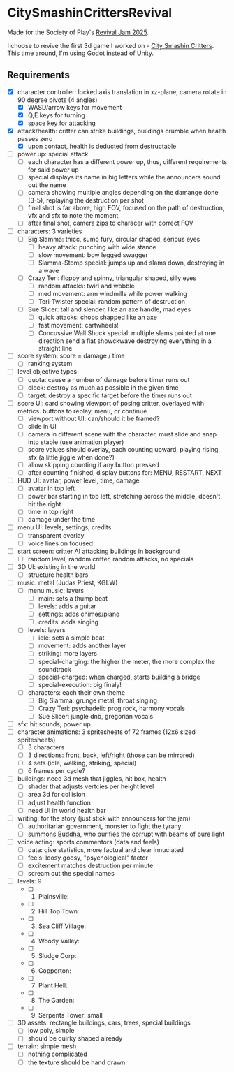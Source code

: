 # CitySmashinCrittersRevival

Made for the Society of Play's [Revival Jam 2025](https://itch.io/jam/revival-jam-2025).

I choose to revive the first 3d game I worked on - [City Smashin Critters](https://github.com/Wake1st/CitySmashinCritters). This time around, I'm using Godot instead of Unity.

## Requirements

- [x] character controller: locked axis translation in xz-plane, camera rotate in 90 degree pivots (4 angles)
	- [x] WASD/arrow keys for movement
	- [x] Q,E keys for turning
	- [x] space key for attacking
- [x] attack/health: critter can strike buildings, buildings crumble when health passes zero
	- [x] upon contact, health is deducted from destructable
- [ ] power up: special attack
	- [ ] each character has a different power up, thus, different requirements for said power up
	- [ ] special displays its name in big letters while the announcers sound out the name
	- [ ] camera showing multiple angles depending on the damange done (3-5), replaying the destruction per shot
	- [ ] final shot is far above, high FOV, focused on the path of destruction, vfx and sfx to note the moment
	- [ ] after final shot, camera zips to characer with correct FOV
- [ ] characters: 3 varieties
	- [ ] Big Slamma: thicc, sumo fury, circular shaped, serious eyes
		- [ ] heavy attack: punching with wide stance
		- [ ] slow movement: bow legged swagger
		- [ ] Slamma-Stomp special: jumps up and slams down, destroying in a wave
	- [ ] Crazy Teri: floppy and spinny, triangular shaped, silly eyes
		- [ ] random attacks: twirl and wobble
		- [ ] med movement: arm windmills while power walking
		- [ ] Teri-Twister special:  random pattern of destruction
	- [ ] Sue Slicer: tall and slender, like an axe handle, mad eyes
		- [ ] quick attacks: chops shapped like an axe
		- [ ] fast movement: cartwheels!
		- [ ] Concussive Wall Shock special: multiple slams pointed at one direction send a flat showckwave destroying everything in a straight line
- [ ] score system: score = damage / time
	- [ ] ranking system
- [ ] level objective types
	- [ ] quota: cause a number of damage before timer runs out
	- [ ] clock: destroy as much as possible in the given time
	- [ ] target: destroy a specific target before the timer runs out
- [ ] score UI: card showing viewport of posing critter, overlayed with metrics. buttons to replay, menu, or continue
	- [ ] viewport without UI: can/should it be framed?
	- [ ] slide in UI
	- [ ] camera in different scene with the character, must slide and snap into stable (use animation player)
	- [ ] score values should overlay, each counting upward, playing rising sfx (a little jiggle when done?)
	- [ ] allow skipping counting if any button pressed
	- [ ] after counting finished, display buttons for: MENU, RESTART, NEXT
- [ ] HUD UI: avatar, power level, time, damage
	- [ ] avatar in top left
	- [ ] power bar starting in top left, stretching across the middle, doesn't hit the right
  - [ ] time in top right
  - [ ] damage under the time
- [ ] menu UI: levels, settings, credits
  - [ ] transparent overlay
  - [ ] voice lines on focused
- [ ] start screen: critter AI attacking buildings in background
  - [ ] random level, random critter, random attacks, no specials
- [ ] 3D UI: existing in the world
  - [ ] structure health bars
- [ ] music: metal (Judas Priest, KGLW)
  - [ ] menu music: layers
    - [ ] main: sets a thump beat
    - [ ] levels: adds a guitar
    - [ ] settings: adds chimes/piano
    - [ ] credits: adds singing
  - [ ] levels: layers
    - [ ] idle: sets a simple beat
    - [ ] movement: adds another layer
    - [ ] striking: more layers
    - [ ] special-charging: the higher the meter, the more complex the soundtrack
    - [ ] special-charged: when charged, starts building a bridge
    - [ ] special-execution: big finaly!
  - [ ] characters: each their own theme
    - [ ] Big Slamma: grunge metal, throat singing
    - [ ] Crazy Teri: psychadelic prog rock, harmony vocals
    - [ ] Sue Slicer: jungle dnb, gregorian vocals
- [ ] sfx: hit sounds, power up
- [ ] character animations: 3 spritesheets of 72 frames (12x6 sized spritesheets)
  - [ ] 3 characters
  - [ ] 3 directions: front, back, left/right (those can be mirrored)
  - [ ] 4 sets (idle, walking, striking, special)
  - [ ] 6 frames per cycle?
- [ ] buildings: need 3d mesh that jiggles, hit box, health
  - [ ] shader that adjusts vertcies per height level
  - [ ] area 3d for collision
  - [ ] adjust health function
  - [ ] need UI in world health bar
- [ ] writing: for the story (just stick with announcers for the jam)
  - [ ] authoritarian government, monster to fight the tyrany
  - [ ] summons [Buddha](https://www.youtube.com/watch?v=FmEntfLk8Qk&list=PLIdROkqAzq9C8_iwRdPp7JhPAnbzah2uk), who purifies the corrupt with beams of pure light
- [ ] voice acting: sports commentors (data and feels)
  - [ ] data: give statistics, more factual and clear innuciated
  - [ ] feels: loosy goosy, "psychological" factor
  - [ ] excitement matches destruction per minute
  - [ ] scream out the special names
- [ ] levels: 9
  - [ ] 1) Plainsville:
  - [ ] 2) Hill Top Town:
  - [ ] 3) Sea Cliff Village:
  - [ ] 4) Woody Valley:
  - [ ] 5) Sludge Corp:
  - [ ] 6) Copperton:
  - [ ] 7) Plant Hell:
  - [ ] 8) The Garden:
  - [ ] 9) Serpents Tower: small
- [ ] 3D assets: rectangle buildings, cars, trees, special buildings
  - [ ] low poly, simple
  - [ ] should be quirky shaped already
- [ ] terrain: simple mesh
  - [ ] nothing complicated
  - [ ] the texture should be hand drawn
